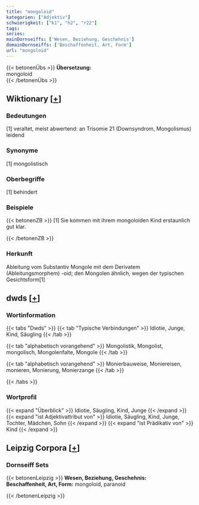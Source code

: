 ```yaml
---
title: "mongoloid"
kategorien: ["Adjektiv"]
schwierigkeit: ["k1", "h2", "r22"]
tags:
series:
mainDornseiffs: ['Wesen, Beziehung, Geschehnis']
domainDornseiffs: ['Beschaffenheit, Art, Form']
url: "mongoloid"
---
```


{{< betonenÜbs >}}
**Übersetzung:**  
mongoloid  
{{< /betonenÜbs >}}

## Wiktionary [[+](https://de.wiktionary.org/wiki/mongoloid)]

### Bedeutungen
[1] veraltet, meist abwertend: an Trisomie 21 (Downsyndrom, Mongolismus) leidend  

### Synonyme
[1] mongolistisch  

### Oberbegriffe
[1] behindert  

### Beispiele
{{< betonenZB >}}
[1] Sie kommen mit ihrem mongoloiden Kind erstaunlich gut klar.  

{{< /betonenZB >}}
### Herkunft
Ableitung vom Substantiv Mongole mit dem Derivatem (Ableitungsmorphem) -oid; den Mongolen ähnlich, wegen der typischen Gesichtsform[1]  



## dwds [[+](https://www.dwds.de/wb/mongoloid)]

### Wortinformation
{{< tabs "Dwds" >}}
{{< tab "Typische Verbindungen" >}}
Idiotie, Junge, Kind, Säugling
{{< /tab >}}

{{< tab "alphabetisch vorangehend" >}}
Mongolistik, Mongolist, mongolisch, Mongolenfalte, Mongole
{{< /tab >}}

{{< tab "alphabetisch vorangehend" >}}
Monierbauweise, Moniereisen, monieren, Monierung, Monierzange
{{< /tab >}}

{{< /tabs >}}

### Wortprofil
{{< expand "Überblick" >}} Idiotie, Säugling, Kind, Junge {{< /expand >}}
{{< expand "ist Adjektivattribut von" >}} Idiotie, Säugling, Kind, Junge, Tochter, Mädchen, Sohn {{< /expand >}}
{{< expand "ist Prädikativ von" >}} Kind {{< /expand >}}

## Leipzig Corpora [[+](https://corpora.uni-leipzig.de/en/res?word=mongoloid&corpusId=deu_newscrawl-public_2018)]

### Dornseiff Sets
{{< betonenLeipzig >}}
**Wesen, Beziehung, Geschehnis:**  
**Beschaffenheit, Art, Form:** mongoloid, paranoid  

{{< /betonenLeipzig >}}
